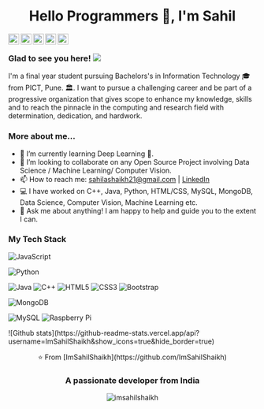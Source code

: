 <h1 align="center">Hello Programmers 👋, I'm Sahil</h1>

<a href="https://twitter.com/imsahilshaikh98">
  <img align="left" alt="Sahil's Twitter" width="22px" src="https://cdn.jsdelivr.net/npm/simple-icons@v3/icons/twitter.svg" />
</a>
<a href="https://www.linkedin.com/in/sahilshaikh21/>
  <img align="left" alt="Sahil's Linkdein" width="22px" src="https://cdn.jsdelivr.net/npm/simple-icons@v3/icons/linkedin.svg" />
</a>
<a href="https://github.com/ImSahilShaikh">
  <img align="left" alt="Sahil's Github" width="22px" src="https://cdn.jsdelivr.net/npm/simple-icons@v3/icons/github.svg" />
</a>
<a href="sahilashaikh21@gmail.com">
  <img align="left" alt="'Gmail" width="22px" src="https://cdn.jsdelivr.net/npm/simple-icons@3.1.0/icons/gmail.svg" />
</a>
<a href="https://www.facebook.com/sahilashaikh21/">
  <img align="left" alt="Sahil's Facebook" width="22px" src="https://cdn.jsdelivr.net/npm/simple-icons@v3/icons/facebook.svg" />
</a>
<a href="https://www.hackerrank.com/ImSahilShaikh">
  <img align="left" alt="Sahil's Hackerrank" width="22px" src="https://cdn.jsdelivr.net/npm/simple-icons@v3/icons/hackerrank.svg" />
</a>
<br />

### Glad to see you here! ![](https://visitor-badge.glitch.me/badge?page_id=ImSahilShaikh.ImSahilShaikh)

I'm a final year student pursuing Bachelors's in Information Technology 🎓 from PICT, Pune. 🏛. I want to pursue a challenging career and be part of a progressive organization that gives scope to enhance my knowledge, skills and to reach the pinnacle in the computing and research field with determination, dedication, and hardwork.

### More about me...

- 🌱 I’m currently learning Deep Learning 🚀.
- 👯 I’m looking to collaborate on any Open Source Project involving Data Science / Machine Learning/ Computer Vision.
- 📫 How to reach me: sahilashaikh21@gmail.com | [LinkedIn](https://www.linkedin.com/in/sahilshaikh21/)
- 💻 I have worked on C++, Java, Python, HTML/CSS, MySQL, MongoDB, Data Science, Computer Vision, Machine Learning etc.
- 💬 Ask me about anything! I am happy to help and guide you to the extent I can.

### My Tech Stack

![JavaScript](https://img.shields.io/badge/-JavaScript-black?style=flat-square&logo=javascript)

![Python](https://img.shields.io/badge/-Python-black?style=flat-square&logo=Python)

![Java](https://img.shields.io/badge/-java-E34A86?style=flat-square&logo=java)
![C++](https://img.shields.io/badge/-C++-00599C?style=flat-square&logo=c)
![HTML5](https://img.shields.io/badge/-HTML5-E34F26?style=flat-square&logo=html5&logoColor=white)
![CSS3](https://img.shields.io/badge/-CSS3-1572B6?style=flat-square&logo=css3)
![Bootstrap](https://img.shields.io/badge/-Bootstrap-563D7C?style=flat-square&logo=bootstrap)

![MongoDB](https://img.shields.io/badge/-MongoDB-black?style=flat-square&logo=mongodb)

![MySQL](https://img.shields.io/badge/-MySQL-black?style=flat-square&logo=mysql)
![Raspberry Pi](https://img.shields.io/badge/-Raspberry%20Pi-C51A4A?style=flat-square&logo=Raspberry-Pi)

</p>
![Github stats](https://github-readme-stats.vercel.app/api?username=ImSahilShaikh&show_icons=true&hide_border=true)

<p align ="center">
⭐️ From [ImSahilShaikh](https://github.com/ImSahilShaikh)
</p>
<h3 align="center">A passionate developer from India</h3>
<p align="center"> <img src="https://komarev.com/ghpvc/?username=imsahilshaikh" alt="imsahilshaikh" /> </p>
